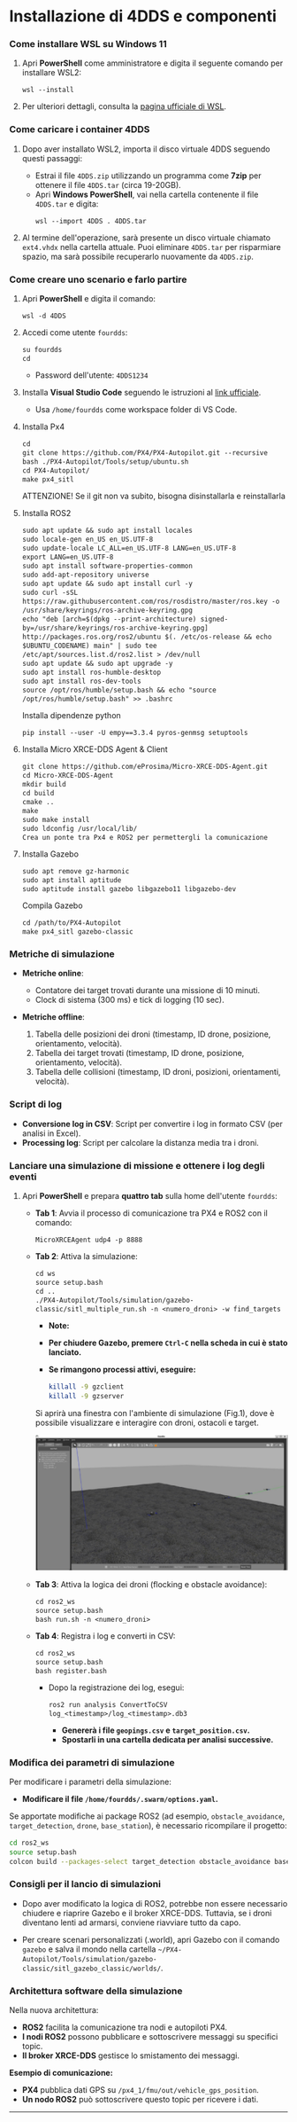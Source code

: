 # Installazione di 4DDS e componenti

### Come installare WSL su Windows 11

1. Apri **PowerShell** come amministratore e digita il seguente comando per installare WSL2:

   ```
   wsl --install
   ```

2. Per ulteriori dettagli, consulta la [pagina ufficiale di WSL](https://docs.microsoft.com/windows/wsl/install).

### Come caricare i container 4DDS

1. Dopo aver installato WSL2, importa il disco virtuale 4DDS seguendo questi passaggi:

   - Estrai il file `4DDS.zip` utilizzando un programma come **7zip** per ottenere il file `4DDS.tar` (circa 19-20GB).
   - Apri **Windows PowerShell**, vai nella cartella contenente il file `4DDS.tar` e digita:
     ```
     wsl --import 4DDS . 4DDS.tar
     ```

2. Al termine dell'operazione, sarà presente un disco virtuale chiamato `ext4.vhdx` nella cartella attuale. Puoi eliminare `4DDS.tar` per risparmiare spazio, ma sarà possibile recuperarlo nuovamente da `4DDS.zip`.

### Come creare uno scenario e farlo partire

1. Apri **PowerShell** e digita il comando:

   ```
   wsl -d 4DDS
   ```

2. Accedi come utente `fourdds`:

   ```
   su fourdds
   cd
   ```

   - Password dell'utente: `4DDS1234`

3. Installa **Visual Studio Code** seguendo le istruzioni al [link ufficiale](https://code.visualstudio.com/docs/remote/wsl).

   - Usa `/home/fourdds` come workspace folder di VS Code.

4. Installa Px4
   ```
   cd
   git clone https://github.com/PX4/PX4-Autopilot.git --recursive
   bash ./PX4-Autopilot/Tools/setup/ubuntu.sh
   cd PX4-Autopilot/
   make px4_sitl
   ```
   ATTENZIONE! Se il git non va subito, bisogna disinstallarla e reinstallarla
   
5. Installa ROS2
   ```
   sudo apt update && sudo apt install locales
   sudo locale-gen en_US en_US.UTF-8
   sudo update-locale LC_ALL=en_US.UTF-8 LANG=en_US.UTF-8
   export LANG=en_US.UTF-8
   sudo apt install software-properties-common
   sudo add-apt-repository universe
   sudo apt update && sudo apt install curl -y
   sudo curl -sSL https://raw.githubusercontent.com/ros/rosdistro/master/ros.key -o /usr/share/keyrings/ros-archive-keyring.gpg
   echo "deb [arch=$(dpkg --print-architecture) signed-by=/usr/share/keyrings/ros-archive-keyring.gpg] http://packages.ros.org/ros2/ubuntu $(. /etc/os-release && echo $UBUNTU_CODENAME) main" | sudo tee /etc/apt/sources.list.d/ros2.list > /dev/null
   sudo apt update && sudo apt upgrade -y
   sudo apt install ros-humble-desktop
   sudo apt install ros-dev-tools
   source /opt/ros/humble/setup.bash && echo "source /opt/ros/humble/setup.bash" >> .bashrc
   ```
   Installa dipendenze python
   ```
   pip install --user -U empy==3.3.4 pyros-genmsg setuptools
   ```
6. Installa Micro XRCE-DDS Agent & Client
   ```
   git clone https://github.com/eProsima/Micro-XRCE-DDS-Agent.git
   cd Micro-XRCE-DDS-Agent
   mkdir build
   cd build
   cmake ..
   make
   sudo make install
   sudo ldconfig /usr/local/lib/
   Crea un ponte tra Px4 e ROS2 per permettergli la comunicazione
   ```
7. Installa Gazebo
   ```
   sudo apt remove gz-harmonic
   sudo apt install aptitude
   sudo aptitude install gazebo libgazebo11 libgazebo-dev
   ```
   Compila Gazebo
   ```
   cd /path/to/PX4-Autopilot
   make px4_sitl gazebo-classic
   ```
   
### Metriche di simulazione

- **Metriche online**:

  - Contatore dei target trovati durante una missione di 10 minuti.
  - Clock di sistema (300 ms) e tick di logging (10 sec).

- **Metriche offline**:

  1. Tabella delle posizioni dei droni (timestamp, ID drone, posizione, orientamento, velocità).
  2. Tabella dei target trovati (timestamp, ID drone, posizione, orientamento, velocità).
  3. Tabella delle collisioni (timestamp, ID droni, posizioni, orientamenti, velocità).

### Script di log

- **Conversione log in CSV**: Script per convertire i log in formato CSV (per analisi in Excel).
- **Processing log**: Script per calcolare la distanza media tra i droni.

### Lanciare una simulazione di missione e ottenere i log degli eventi

1. Apri **PowerShell** e prepara **quattro tab** sulla home dell'utente `fourdds`:
   - **Tab 1**: Avvia il processo di comunicazione tra PX4 e ROS2 con il comando:

     ```
     MicroXRCEAgent udp4 -p 8888
     ```

   - **Tab 2**: Attiva la simulazione:

     ```
     cd ws
     source setup.bash
     cd ..
     ./PX4-Autopilot/Tools/simulation/gazebo-classic/sitl_multiple_run.sh -n <numero_droni> -w find_targets
     ```

     - **Note:**

      - **Per chiudere Gazebo, premere `Ctrl-C` nella scheda in cui è stato lanciato.**
      - **Se rimangono processi attivi, eseguire:**

        ```bash
        killall -9 gzclient
        killall -9 gzserver
        ```

      Si aprirà una finestra con l'ambiente di simulazione (Fig.1), dove è possibile visualizzare e interagire con droni, ostacoli e target.

      ![Fig.1 – Ambiente di simulazione Gazebo Classic](images/simulazione_GazeboClassic.png)


   - **Tab 3**: Attiva la logica dei droni (flocking e obstacle avoidance):

     ```
     cd ros2_ws
     source setup.bash
     bash run.sh -n <numero_droni>
     ```

   - **Tab 4**: Registra i log e converti in CSV:

     ```
     cd ros2_ws
     source setup.bash
     bash register.bash
     ```

     - Dopo la registrazione dei log, esegui:
       ```
       ros2 run analysis ConvertToCSV log_<timestamp>/log_<timestamp>.db3
       ```
       - **Genererà i file `geopings.csv` e `target_position.csv`.**
       - **Spostarli in una cartella dedicata per analisi successive.**
### Modifica dei parametri di simulazione

Per modificare i parametri della simulazione:

- **Modificare il file `/home/fourdds/.swarm/options.yaml`.**

Se apportate modifiche ai package ROS2 (ad esempio, `obstacle_avoidance`, `target_detection`, `drone`, `base_station`), è necessario ricompilare il progetto:

```bash
cd ros2_ws
source setup.bash
colcon build --packages-select target_detection obstacle_avoidance base_station drone
```

### Consigli per il lancio di simulazioni

- Dopo aver modificato la logica di ROS2, potrebbe non essere necessario chiudere e riaprire Gazebo e il broker XRCE-DDS. Tuttavia, se i droni diventano lenti ad armarsi, conviene riavviare tutto da capo.

- Per creare scenari personalizzati (.world), apri Gazebo con il comando `gazebo` e salva il mondo nella cartella `~/PX4-Autopilot/Tools/simulation/gazebo-classic/sitl_gazebo_classic/worlds/`.

### Architettura software della simulazione

Nella nuova architettura:

- **ROS2** facilita la comunicazione tra nodi e autopiloti PX4.
- **I nodi ROS2** possono pubblicare e sottoscrivere messaggi su specifici topic.
- **Il broker XRCE-DDS** gestisce lo smistamento dei messaggi.

**Esempio di comunicazione:**

- **PX4** pubblica dati GPS su `/px4_1/fmu/out/vehicle_gps_position`.
- **Un nodo ROS2** può sottoscrivere questo topic per ricevere i dati.

---
